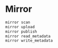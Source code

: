 # Mirror

```sh
mirror scan
mirror upload
mirror publish
mirror read_metadata
mirror write_metadata
```
